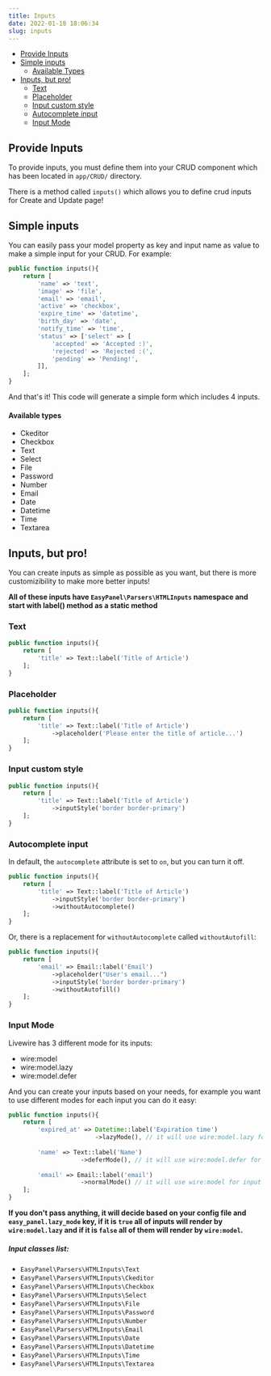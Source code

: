 ```yaml
---
title: Inputs
date: 2022-01-18 18:06:34
slug: inputs
---
```

- [Provide Inputs](#provide-inputs)
- [Simple inputs](#provide-inputs)
    - [Available Types](#available-types)
- [Inputs, but pro!](#inputs-but-pro)
    - [Text](#text)
    - [Placeholder](#placeholder)
    - [Input custom style](#input-custom-style)
    - [Autocomplete input](#autocomplete-input)
    - [Input Mode](#input-mode)

## Provide Inputs

To provide inputs, you must define them into your CRUD component which has been located in `app/CRUD/` directory.

There is a method called `inputs()` which allows you to define crud inputs for Create and Update page!

## Simple inputs

You can easily pass your model property as key and input name as value to make a simple input for your CRUD.
For example:

```php
public function inputs(){
    return [
        'name' => 'text',
        'image' => 'file',
        'email' => 'email',
        'active' => 'checkbox',
        'expire_time' => 'datetime',
        'birth_day' => 'date',
        'notify_time' => 'time',
        'status' => ['select' => [
            'accepted' => 'Accepted :)',
            'rejected' => 'Rejected :(',
            'pending' => 'Pending!',
        ]],
    ];
}

```

And that's it! This code will generate a simple form which includes 4 inputs.

#### Available types

- Ckeditor
- Checkbox
- Text
- Select
- File
- Password
- Number
- Email
- Date
- Datetime
- Time
- Textarea


## Inputs, but pro!
You can create inputs as simple as possible as you want, but there is more customizibility to make more better inputs!

**All of these inputs have `EasyPanel\Parsers\HTMLInputs` namespace and start with label() method as a static method**

### Text

```php
public function inputs(){
    return [
        'title' => Text::label('Title of Article')
    ];
} 
```

### Placeholder

```php
public function inputs(){
    return [
        'title' => Text::label('Title of Article')
            ->placeholder('Please enter the title of article...')
    ];
}
```
### Input custom style

```php
public function inputs(){
    return [
        'title' => Text::label('Title of Article')
            ->inputStyle('border border-primary')
    ];
} 
```

### Autocomplete input

In default, the `autocomplete` attribute is set to `on`, but you can turn it off.

```php
public function inputs(){
    return [
        'title' => Text::label('Title of Article')
            ->inputStyle('border border-primary')
            ->withoutAutocomplete()
    ];
} 
```

Or, there is a replacement for `withoutAutocomplete` called `withoutAutofill`:

```php
public function inputs(){
    return [
        'email' => Email::label('Email')
            ->placeholder("User's email...")
            ->inputStyle('border border-primary')
            ->withoutAutofill()
    ];
} 
```

### Input Mode

Livewire has 3 different mode for its inputs:

- wire:model
- wire:model.lazy
- wire:model.defer

And you can create your inputs based on your needs, for example you want to use different modes for each input you can do it easy:

```php
public function inputs(){
    return [
        'expired_at' => Datetime::label('Expiration time')
                        ->lazyMode(), // it will use wire:model.lazy for input
        
        'name' => Text::label('Name')
                    ->deferMode(), // it will use wire:model.defer for input
                    
        'email' => Email::label('email')
                    ->normalMode() // it will use wire:model for input
    ];
} 
```

**If you don't pass anything, it will decide based on your config file and `easy_panel.lazy_mode` key, if it is `true` all of inputs will render by `wire:model.lazy` and if it is `false` all of them will render by `wire:model`.**

##### Input classes list:
- `EasyPanel\Parsers\HTMLInputs\Text`
- `EasyPanel\Parsers\HTMLInputs\Ckeditor`
- `EasyPanel\Parsers\HTMLInputs\Checkbox`
- `EasyPanel\Parsers\HTMLInputs\Select`
- `EasyPanel\Parsers\HTMLInputs\File`
- `EasyPanel\Parsers\HTMLInputs\Password`
- `EasyPanel\Parsers\HTMLInputs\Number`
- `EasyPanel\Parsers\HTMLInputs\Email`
- `EasyPanel\Parsers\HTMLInputs\Date`
- `EasyPanel\Parsers\HTMLInputs\Datetime`
- `EasyPanel\Parsers\HTMLInputs\Time`
- `EasyPanel\Parsers\HTMLInputs\Textarea`